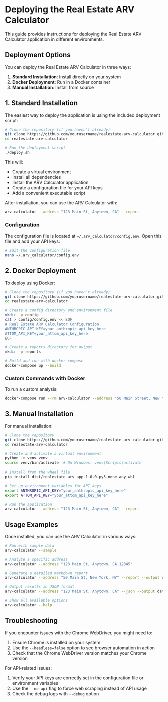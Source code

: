 # Deploying the Real Estate ARV Calculator

This guide provides instructions for deploying the Real Estate ARV Calculator application in different environments.

## Deployment Options

You can deploy the Real Estate ARV Calculator in three ways:

1. **Standard Installation**: Install directly on your system
2. **Docker Deployment**: Run in a Docker container
3. **Manual Installation**: Install from source

## 1. Standard Installation

The easiest way to deploy the application is using the included deployment script:

```bash
# Clone the repository (if you haven't already)
git clone https://github.com/yourusername/realestate-arv-calculator.git
cd realestate-arv-calculator

# Run the deployment script
./deploy.sh
```

This will:
- Create a virtual environment
- Install all dependencies
- Install the ARV Calculator application
- Create a configuration file for your API keys
- Add a convenient executable script

After installation, you can use the ARV Calculator with:

```bash
arv-calculator --address "123 Main St, Anytown, CA" --report
```

### Configuration

The configuration file is located at `~/.arv_calculator/config.env`. Open this file and add your API keys:

```bash
# Edit the configuration file
nano ~/.arv_calculator/config.env
```

## 2. Docker Deployment

To deploy using Docker:

```bash
# Clone the repository (if you haven't already)
git clone https://github.com/yourusername/realestate-arv-calculator.git
cd realestate-arv-calculator

# Create a config directory and environment file
mkdir -p config
cat > config/config.env << EOF
# Real Estate ARV Calculator Configuration
ANTHROPIC_API_KEY=your_anthropic_api_key_here
ATTOM_API_KEY=your_attom_api_key_here
EOF

# Create a reports directory for output
mkdir -p reports

# Build and run with docker-compose
docker-compose up --build
```

### Custom Commands with Docker

To run a custom analysis:

```bash
docker-compose run --rm arv-calculator --address "50 Main Street, New York, NY" --report --output /reports/newyork_report.md
```

## 3. Manual Installation

For manual installation:

```bash
# Clone the repository
git clone https://github.com/yourusername/realestate-arv-calculator.git
cd realestate-arv-calculator

# Create and activate a virtual environment
python -m venv venv
source venv/bin/activate  # On Windows: venv\Scripts\activate

# Install from the wheel file
pip install dist/realestate_arv_app-1.0.0-py3-none-any.whl

# Set up environment variables for API keys
export ANTHROPIC_API_KEY="your_anthropic_api_key_here"
export ATTOM_API_KEY="your_attom_api_key_here"

# Run the application
arv-calculator --address "123 Main St, Anytown, CA" --report
```

## Usage Examples

Once installed, you can use the ARV Calculator in various ways:

```bash
# Run with sample data
arv-calculator --sample

# Analyze a specific address
arv-calculator --address "123 Main St, Anytown, CA 12345"

# Generate a detailed markdown report
arv-calculator --address "50 Main St, New York, NY" --report --output report.md

# Output results in JSON format
arv-calculator --address "123 Main St, Anytown, CA" --json --output data.json

# Show all available options
arv-calculator --help
```

## Troubleshooting

If you encounter issues with the Chrome WebDriver, you might need to:

1. Ensure Chrome is installed on your system
2. Use the `--headless=false` option to see browser automation in action
3. Check that the Chrome WebDriver version matches your Chrome version

For API-related issues:
1. Verify your API keys are correctly set in the configuration file or environment variables
2. Use the `--no-api` flag to force web scraping instead of API usage
3. Check the debug logs with `--debug` option